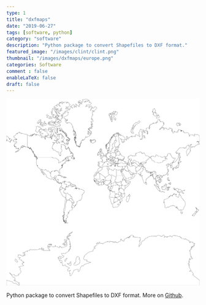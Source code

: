 ```yaml
---
type: 1
title: "dxfmaps"
date: "2019-06-27"
tags: [software, python]
category: "software"
description: "Python package to convert Shapefiles to DXF format."
featured_image: "/images/clint/clint.png"
thumbnail: "/images/dxfmaps/europe.png"
categories: Software
comment : false
enableLaTeX: false
draft: false
---
```


![Map of the world](/static/images/dxfmaps/world.png)

Python package to convert Shapefiles to DXF format. More on [Github](https://github.com/dmartzol/dxfmaps).
